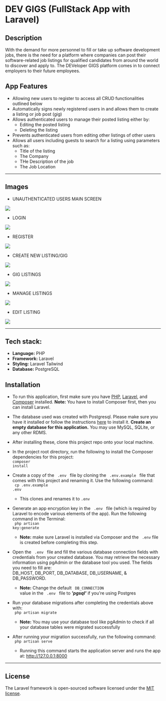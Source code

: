 # DEV GIGS (FullStack App with Laravel)

## Description
With the demand for more personnel to fill or take up software development jobs, there is the need for a platform where companies can post their software-related job listings for qualified candidates from around the world to discover and apply to. The DEVeloper GIGS platform comes in to connect employers to their future employees.

## App Features
- Allowing new users to register to access all CRUD functionalities outlined below
- Automatically signs newly registered users in and allows them to create a listing or job post (gig)
- Allows authenticated users to manage their posted listing either by:
    - Editing the posted listing
    - Deleting the listing
- Prevents authenticated users from editing other listings of other users
- Allows all users including guests to search for a listing using parameters such as:
    - Title of the listing
    - The Company
    - THe Description of the job
    - The Job Location

<hr />

## Images

- UNAUTHENTICATED USERS MAIN SCREEN
<img src="https://github.com/davidamebley/dev-gigs/blob/main/public/images/app_screenshots/home_guest.png"/>

- LOGIN
<img src="https://github.com/davidamebley/dev-gigs/blob/main/public/images/app_screenshots/login_form.png"/>

- REGISTER
<img src="https://github.com/davidamebley/dev-gigs/blob/main/public/images/app_screenshots/register_form.png"/>

- CREATE NEW LISTING/GIG
<img src="https://github.com/davidamebley/dev-gigs/blob/main/public/images/app_screenshots/create_gig_form.png"/>

- GIG LISTINGS 
<img src="https://github.com/davidamebley/dev-gigs/blob/main/public/images/app_screenshots/gig_listings.png" />

- MANAGE LISTINGS
<img src="https://github.com/davidamebley/dev-gigs/blob/main/public/images/app_screenshots/manage_gigs_view.png" />

- EDIT LISTING
<img src="https://github.com/davidamebley/dev-gigs/blob/main/public/images/app_screenshots/edit_gig_form.png"/>

<hr/>

## Tech stack:
- <strong>Language:</strong> PHP
- <strong>Framework:</strong> Laravel
- <strong>Styling:</strong> Laravel Tailwind
- <strong>Database:</strong> PostgreSQL

## Installation
- To run this application, first make sure you have [PHP](https://www.php.net/manual/en/install.php), [Laravel](https://laravel.com/docs/9.x/installation), and [Composer](https://getcomposer.org/download/) installed. **Note:** You have to install Composer first, then you can install Laravel.

- The database used was created with Postgresql. Please make sure you have it installed or follow the instructions [here](https://www.postgresql.org/download/) to install it. <strong>Create an empty database for this application.</strong> You may use MySQL, SQLite, or any other RDMS.

- After installing these, clone this project repo onto your local machine.

- In the project root directory, run the following to install the Composer dependencies for this project:
<br /> <code>composer install</code>

- Create a copy of the <code> .env </code> file by cloning the <code> .env.example </code> file that comes with this project and renaming it. 
Use the following command: 
<br /> <code> cp .env.example .env</code> 
    - This clones and renames it to <code>.env</code>
    
- Generate an app encryption key in the <code> .env </code> file (which is required by Laravel to encode various elements of the app). Run the following command in the Terminal:
<br /> <code> php artisan key:generate </code>
    - **Note:** make sure Laravel is installed via Composer and the <code> .env</code> file is created before completing this step.
    
- Open the <code> .env </code> file and fill the various database connection fields with credentials from your created database. You may retrieve the necessary information using pgAdmin or the database tool you used. The fields you need to fill are:
<br /> DB_HOST, DB_PORT, DB_DATABASE, DB_USERNAME, & DB_PASSWORD.
    - **Note:** Change the default <code> DB_CONNECTION </code> value in the <code> .env </code> file to __*'pgsql'*__ if you're using Postgres
    
- Run your database migrations after completing the credentials above with:
<br /> <code> php artisan migrate </code>
    - **Note:** You may use your database tool like pgAdmin to check if all your database tables were migrated successfully
    
- After running your migration successfully, run the following command:
<br /> <code> php artisan serve </code>
    - Running this command starts the application server and runs the app at: http://127.0.0.1:8000

<hr />

## License

The Laravel framework is open-sourced software licensed under the [MIT license](https://opensource.org/licenses/MIT).
